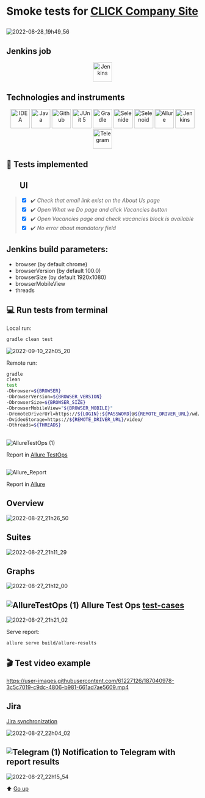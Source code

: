 # Smoke tests for [CLICK Company Site](https://companyclick.ru/#tabs_desc_415_6) <p align="center">

![2022-08-28_19h49_56](https://user-images.githubusercontent.com/61227126/187082864-205fc0e1-135f-477a-b59b-ec897b0000b5.png)

## Jenkins job
<p align="center">
<a href="https://jenkins.autotests.cloud/job/SharpGamingSmokeTests/"><img src="src/test/resources/images/logo/Jenkins.svg" width="50" height="50"  alt="Jenkins" title="Jenkins"/></a>
<p>
                                                               
## Technologies and instruments
<p align="center">
<a href="https://www.jetbrains.com/idea/"><img src="logo/Idea.svg" width="50" height="50"  alt="IDEA" title="IntelliJ IDEA"/></a>
<a href="https://www.java.com/"><img src="logo/Java.svg" width="50" height="50"  alt="Java" title="Java"/></a>
<a href="https://github.com/"><img src="logo/GitHub.svg" width="50" height="50"  alt="Github" title="GitHub"/></a>
<a href="https://junit.org/junit5/"><img src="logo/Junit5.svg" width="50" height="50"  alt="JUnit 5" title="JUnit 5"/></a>
<a href="https://gradle.org/"><img src="logo/Gradle.svg" width="50" height="50"  alt="Gradle" title="Gradle"/></a>
<a href="https://selenide.org/"><img src="logo/Selenide.svg" width="50" height="50"  alt="Selenide" title="Selenide"/></a>
<a href="https://aerokube.com/selenoid/"><img src="logo/Selenoid.svg" width="50" height="50"  alt="Selenoid" title="Selenoid"/></a>
<a href="https://github.com/allure-framework/allure2"><img src="logo/Allure.svg" width="50" height="50"  alt="Allure" title="Allure"/></a>
<a href="https://www.jenkins.io/"><img src="logo/Jenkins.svg" width="50" height="50"  alt="Jenkins" title="Jenkins"/></a>
<a href="https://web.telegram.org/"><img width="50" height="50"  alt="Telegram" src="logo/Telegram.svg" title="Telegram"></a>
</p>


## :bookmark_tabs: Tests implemented

## &nbsp;&nbsp;&nbsp;&nbsp;&nbsp;&nbsp; UI

> - [x] :heavy_check_mark: *Check that email link exist on the About Us page*
> - [x] :heavy_check_mark: *Open What we Do page and click Vacancies button*
> - [x] :heavy_check_mark: *Open Vacancies page and check vacancies block is available*
> - [x] :heavy_check_mark: *No error about mandatory field*

## Jenkins build parameters:

- browser (by default chrome)
- browserVersion (by default 100.0)
- browserSize (by default 1920x1080)
- browserMobileView
- threads

## :computer: Run tests from terminal

Local run:
```bash
gradle clean test
```
![2022-09-10_22h05_20](https://user-images.githubusercontent.com/61227126/189496138-da3b49d6-eb9a-491c-becb-d93d612d3232.png)


Remote run:
```bash
gradle
clean
test
-Dbrowser=${BROWSER}
-DbrowserVersion=${BROWSER_VERSION}
-DbrowserSize=${BROWSER_SIZE}
-DbrowserMobileView="${BROWSER_MOBILE}"
-DremoteDriverUrl=https://${LOGIN}:${PASSWORD}@${REMOTE_DRIVER_URL}/wd/hub/
-DvideoStorage=https://${REMOTE_DRIVER_URL}/video/
-Dthreads=${THREADS}
```

##
![AllureTestOps (1)](https://user-images.githubusercontent.com/61227126/178105147-0d813199-d937-436f-afcb-2f80e941ccaf.png)
<p></a> Report in <a target="_blank" href="https://allure.autotests.cloud/launch/15463">Allure TestOps</a><p>
 
## 
![Allure_Report](https://user-images.githubusercontent.com/61227126/178105175-54c2a093-f0f3-4212-bcc7-2343399d33ba.png)
<p></a> Report in <a target="_blank" href="https://jenkins.autotests.cloud/job/SharpGamingSmokeTests/10/allure/">Allure</a><p>

## Overview
![2022-08-27_21h26_50](https://user-images.githubusercontent.com/61227126/187041308-0abc16c8-9fee-4a38-8de9-cb6413e48bd2.png)

## Suites
![2022-08-27_21h11_29](https://user-images.githubusercontent.com/61227126/187040788-f4dd845a-8fc1-4f1d-acba-f056aa946eeb.png)

## Graphs
![2022-08-27_21h12_00](https://user-images.githubusercontent.com/61227126/187040813-7b974f4f-3e00-44d8-b343-12bde18350aa.png)
  
## ![AllureTestOps (1)](https://user-images.githubusercontent.com/61227126/177992986-b5498dfb-8e67-4e40-a355-afb590f616a8.png) Allure Test Ops [test-cases](https://allure.autotests.cloud/project/1553/test-cases?treeId=0)
![2022-08-27_21h21_02](https://user-images.githubusercontent.com/61227126/187041223-7a86c458-ddda-4f54-91d0-9e67561381be.png)

Serve report:
```bash
allure serve build/allure-results
```

## :clapper: Test video example
https://user-images.githubusercontent.com/61227126/187040978-3c5c7019-c9dc-4806-b981-661ad7ae5609.mp4

## Jira
<p></a><a target="_blank" href="https://jira.autotests.cloud/browse/AUTO-1325">Jira synchronization</a><p>
  
![2022-08-27_22h04_02](https://user-images.githubusercontent.com/61227126/187042577-002567bf-57ec-4cf2-9be3-ee3d0ad2fb38.png)

## ![Telegram (1)](https://user-images.githubusercontent.com/61227126/177992751-b5d98d08-29ee-4f20-98ff-8cbacdba530c.png) Notification to Telegram with report results 
![2022-08-27_22h15_54](https://user-images.githubusercontent.com/61227126/187042987-3308f7b9-8ca0-4df0-abd5-d0b4b8a0fe3e.png)

:arrow_up: [Go up](#lift)
